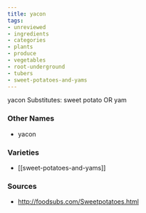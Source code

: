 ```yaml
---
title: yacon
tags:
- unreviewed
- ingredients
- categories
- plants
- produce
- vegetables
- root-underground
- tubers
- sweet-potatoes-and-yams
---
```

yacon Substitutes: sweet potato OR yam

### Other Names

* yacon

### Varieties

* [[sweet-potatoes-and-yams]]

### Sources
* http://foodsubs.com/Sweetpotatoes.html
